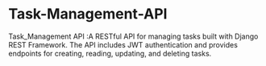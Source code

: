 # Task-Management-API
Task_Management API :A RESTful API for managing tasks built with Django REST Framework. The API includes JWT authentication and provides endpoints for creating, reading, updating, and deleting tasks.
